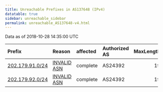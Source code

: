 ```yaml
---
title: Unreachable Prefixes in AS137648 (IPv4)
datatable: true
sidebar: unreachable_sidebar
permalink: unreachable_AS137648-v4.html
---
```


Data as of 2018-10-28 14:35:00 UTC


<div class="datatable-begin"></div>

| Prefix                                                   | Reason                                                                                                  | affected   | Authorized AS   |   MaxLength | Anchor                                       |   unreachable /24s |
|:---------------------------------------------------------|:--------------------------------------------------------------------------------------------------------|:-----------|:----------------|------------:|:---------------------------------------------|-------------------:|
| [202.179.91.0/24](https://stat.ripe.net/202.179.91.0/24) | [INVALID ASN](https://rpki-validator.ripe.net/announcement-preview?asn=AS137648&prefix=202.179.91.0/24) | complete   | AS24392         |          19 | [APNIC](unreachable_APNIC_RPKI_Root-v4.html) |                  1 |
| [202.179.92.0/24](https://stat.ripe.net/202.179.92.0/24) | [INVALID ASN](https://rpki-validator.ripe.net/announcement-preview?asn=AS137648&prefix=202.179.92.0/24) | complete   | AS24392         |          19 | [APNIC](unreachable_APNIC_RPKI_Root-v4.html) |                  1 |

<div class="datatable-end"></div>